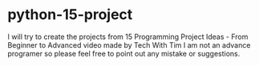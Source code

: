 # python-15-project
I will try to create the projects from 15 Programming Project Ideas - From Beginner to Advanced video made by Tech With Tim
I am not an advance programer so please feel free to point out any mistake or suggestions.
